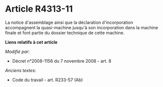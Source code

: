 # Article R4313-11

La notice d'assemblage ainsi que la déclaration d'incorporation accompagnent la quasi-machine jusqu'à son incorporation dans
la machine finale et font partie du dossier technique de cette machine.

**Liens relatifs à cet article**

_Modifié par_:

  - Décret n°2008-1156 du 7 novembre 2008 - art. 8

_Anciens textes_:

  - Code du travail - art. R233-57 (Ab)
